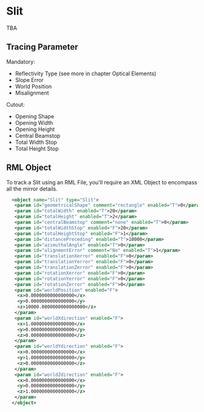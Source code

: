 # Slit

TBA

## Tracing Parameter

Mandatory:
- Reflectivity Type (see more in chapter Optical Elements)
- Slope Error
- World Position
- Misalignment

Cutout:
- Opening Shape
- Opening Width
- Opening Height
- Central Beamstop
- Total Width Stop
- Total Height Stop



## RML Object

To track a Slit using an RML File, you'll require an XML Object to encompass all the mirror details.

```XML
  <object name="Slit" type="Slit">
   <param id="geometricalShape" comment="rectangle" enabled="T">0</param>
   <param id="totalWidth" enabled="T">20</param>
   <param id="totalHeight" enabled="T">2</param>
   <param id="centralBeamstop" comment="none" enabled="T">0</param>
   <param id="totalWidthStop" enabled="F">20</param>
   <param id="totalHeightStop" enabled="F">1</param>
   <param id="distancePreceding" enabled="T">10000</param>
   <param id="azimuthalAngle" enabled="T">0</param>
   <param id="alignmentError" comment="No" enabled="T">1</param>
   <param id="translationXerror" enabled="F">0</param>
   <param id="translationYerror" enabled="F">0</param>
   <param id="translationZerror" enabled="F">0</param>
   <param id="rotationXerror" enabled="F">0</param>
   <param id="rotationYerror" enabled="F">0</param>
   <param id="rotationZerror" enabled="F">0</param>
   <param id="worldPosition" enabled="F">
    <x>0.0000000000000000</x>
    <y>0.0000000000000000</y>
    <z>10000.0000000000000000</z>
   </param>
   <param id="worldXdirection" enabled="F">
    <x>1.0000000000000000</x>
    <y>0.0000000000000000</y>
    <z>0.0000000000000000</z>
   </param>
   <param id="worldYdirection" enabled="F">
    <x>0.0000000000000000</x>
    <y>1.0000000000000000</y>
    <z>0.0000000000000000</z>
   </param>
   <param id="worldZdirection" enabled="F">
    <x>0.0000000000000000</x>
    <y>0.0000000000000000</y>
    <z>1.0000000000000000</z>
   </param>
  </object>
```